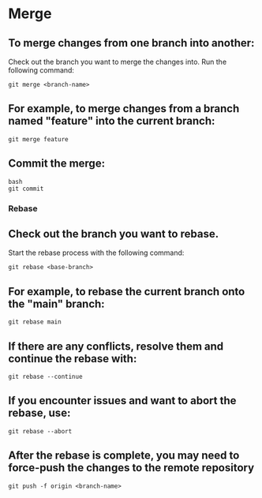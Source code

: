 # Merge

## To merge changes from one branch into another:
Check out the branch you want to merge the changes into.
Run the following command:
```
git merge <branch-name>
```
## For example, to merge changes from a branch named "feature" into the current branch:
```
git merge feature
```

## Commit the merge:
 ```
bash
git commit
```

### Rebase ###

## Check out the branch you want to rebase.
Start the rebase process with the following command:
```
git rebase <base-branch>
```

## For example, to rebase the current branch onto the "main" branch:
```
git rebase main
```

## If there are any conflicts, resolve them and continue the rebase with:
```
git rebase --continue
```

## If you encounter issues and want to abort the rebase, use:
```
git rebase --abort
```

## After the rebase is complete, you may need to force-push the changes to the remote repository
```
git push -f origin <branch-name>
```






































